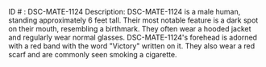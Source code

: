 ID # : DSC-MATE-1124
Description: DSC-MATE-1124 is a male human, standing approximately 6 feet tall. Their most notable feature is a dark spot on their mouth, resembling a birthmark. They often wear a hooded jacket and regularly wear normal glasses. DSC-MATE-1124's forehead is adorned with a red band with the word "Victory" written on it. They also wear a red scarf and are commonly seen smoking a cigarette.
